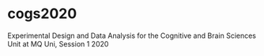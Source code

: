 # cogs2020
Experimental Design and Data Analysis for the Cognitive and Brain Sciences Unit at MQ Uni, Session 1 2020
